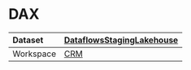 



# DAX

|Dataset|[DataflowsStagingLakehouse](./../DataflowsStagingLakehouse.md)|
| :--- | :--- |
|Workspace|[CRM](../../Workspaces/CRM.md)|
